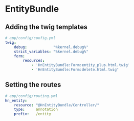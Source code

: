 EntityBundle
============

Adding the twig templates
-------------------------
```Yaml
# app/config/config.yml
twig:
    debug:            "%kernel.debug%"
    strict_variables: "%kernel.debug%"
    form:
        resources:
            - 'HnEntityBundle:Form:entity_plus.html.twig'
            - 'HnEntityBundle:Form:delete.html.twig'
```
Setting the routes
------------------
```Yaml
# app/config/routing.yml
hn_entity:
    resource: "@HnEntityBundle/Controller/"
    type:     annotation
    prefix:   /entity
```
